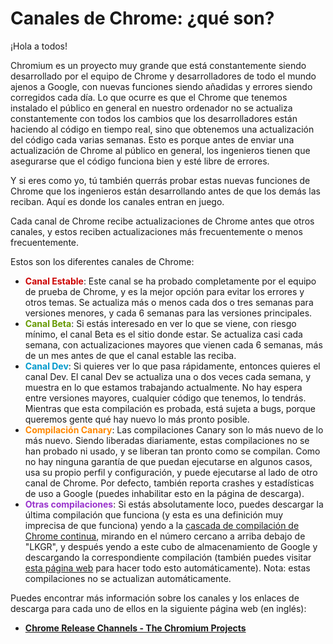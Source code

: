 # Canales de Chrome: ¿qué son?
¡Hola a todos!

Chromium es un proyecto muy grande que está constantemente siendo desarrollado por el equipo de Chrome y desarrolladores de todo el mundo ajenos a Google, con nuevas funciones siendo añadidas y errores siendo corregidos cada día. Lo que ocurre es que el Chrome que tenemos instalado el público en general en nuestro ordenador no se actualiza constantemente con todos los cambios que los desarrolladores están haciendo al código en tiempo real, sino que obtenemos una actualización del código cada varias semanas. Esto es porque antes de enviar una actualización de Chrome al público en general, los ingenieros tienen que asegurarse que el código funciona bien y esté libre de errores.

Y si eres como yo, tú también querrás probar estas nuevas funciones de Chrome que los ingenieros están desarrollando antes de que los demás las reciban. Aquí es donde los canales entran en juego.

Cada canal de Chrome recibe actualizaciones de Chrome antes que otros canales, y estos reciben actualizaciones más frecuentemente o menos frecuentemente.

Estos son los diferentes canales de Chrome:

- <span style="font-weight: bold; color: #cc0000;">Canal Estable</span>: Este canal se ha probado completamente por el equipo de prueba de Chrome, y es la mejor opción para evitar los errores y otros temas. Se actualiza más o menos cada dos o tres semanas para versiones menores, y cada 6 semanas para las versiones principales.
- <span style="font-weight: bold; color: #669900;">Canal Beta</span>: Si estás interesado en ver lo que se viene, con riesgo mínimo, el canal Beta es el sitio donde estar. Se actualiza casi cada semana, con actualizaciones mayores que vienen cada 6 semanas, más de un mes antes de que el canal estable las reciba.
- <span style="font-weight: bold; color: #0099cc;">Canal Dev</span>: Si quieres ver lo que pasa rápidamente, entonces quieres el canal Dev. El canal Dev se actualiza una o dos veces cada semana, y muestra en lo que estamos trabajando actualmente. No hay espera entre versiones mayores, cualquier código que tenemos, lo tendrás. Mientras que esta compilación es probada, está sujeta a bugs, porque queremos gente qué hay nuevo lo más pronto posible.
- <span style="font-weight: bold; color: #ff8800;">Compilación Canary</span>: Las compilaciones Canary son lo más nuevo de lo más nuevo. Siendo liberadas diariamente, estas compilaciones no se han probado ni usado, y se liberan tan pronto como se compilan. Como no hay ninguna garantía de que puedan ejecutarse en algunos casos, usa su propio perfil y configuración, y puede ejecutarse al lado de otro canal de Chrome. Por defecto, también reporta crashes y estadísticas de uso a Google (puedes inhabilitar esto en la página de descarga).
- <span style="font-weight: bold; color: #9933cc;">Otras compilaciones</span>: Si estás absolutamente loco, puedes descargar la última compilación que funciona (y esta es una definición muy imprecisa de que funciona) yendo a la [cascada de compilación de Chrome continua](https://build.chromium.org/), mirando en el número cercano a arriba debajo de "LKGR", y después yendo a este cubo de almacenamiento de Google y descargando la correspondiente compilación (también puedes visitar [esta página web](https://download-chromium.appspot.com/) para hacer todo esto automáticamente). Nota: estas compilaciones no se actualizan automáticamente.

Puedes encontrar más información sobre los canales y los enlaces de descarga para cada uno de ellos en la siguiente página web (en inglés):

- **[Chrome Release Channels - The Chromium Projects](http://www.chromium.org/getting-involved/dev-channel)**

